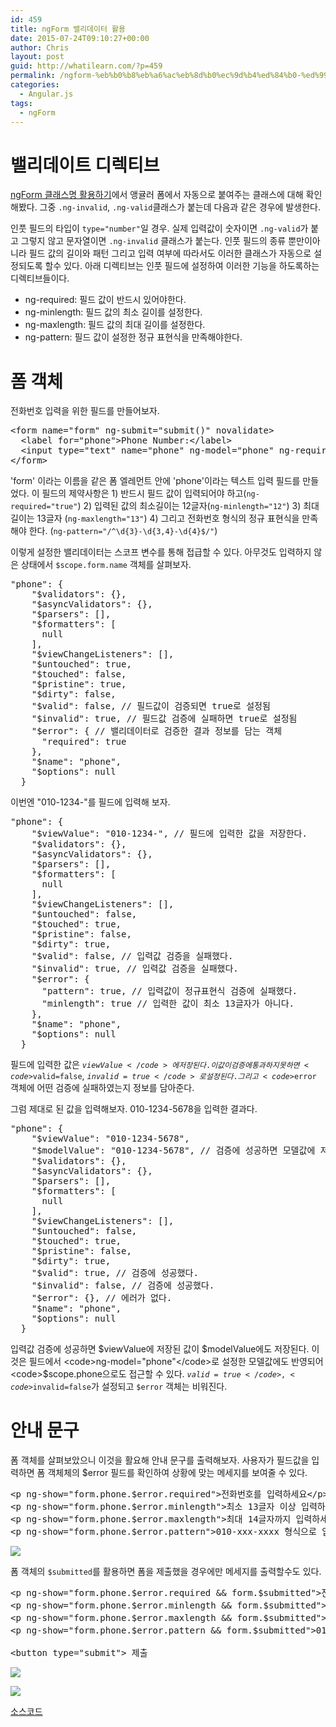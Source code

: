 ```yaml
---
id: 459
title: ngForm 밸리데이터 활용
date: 2015-07-24T09:10:27+00:00
author: Chris
layout: post
guid: http://whatilearn.com/?p=459
permalink: /ngform-%eb%b0%b8%eb%a6%ac%eb%8d%b0%ec%9d%b4%ed%84%b0-%ed%99%9c%ec%9a%a9/
categories:
  - Angular.js
tags:
  - ngForm
---
```

<h1>밸리데이트 디렉티브</h1>

<a href="http://whatilearn.com/ngform-%ed%81%b4%eb%9e%98%ec%8a%a4%eb%aa%85-%ed%99%9c%ec%9a%a9%ed%95%98%ea%b8%b0/">ngForm 클래스명 활용하기</a>에서 앵귤러 폼에서 자동으로 붙여주는 클래스에 대해 확인해봤다. 그중 <code>.ng-invalid</code>, <code>.ng-valid</code>클래스가 붙는데 다음과 같은 경우에 발생한다.

인풋 필드의 타입이 <code>type="number"</code>일 경우. 실제 입력값이 숫자이면 <code>.ng-valid</code>가 붙고 그렇지 않고 문자열이면 <code>.ng-invalid</code> 클래스가 붙는다. 인풋 필드의 종류 뿐만이아니라 필드 값의 길이와 패턴 그리고 입력 여부에 따라서도 이러한 클래스가 자동으로 설정되도록 할수 있다. 아래 디렉티브는 인풋 필드에 설정하여 이러한 기능을 하도록하는 디렉티브들이다.

<ul>
    <li>ng-required: 필드 값이 반드시 있어야한다.</li>
    <li>ng-minlength: 필드 값의 최소 길이를 설정한다.</li>
    <li>ng-maxlength: 필드 값의 최대 길이를 설정한다.</li>
    <li>ng-pattern: 필드 값이 설정한 정규 표현식을 만족해야한다.</li>
</ul>

<h1>폼 객체</h1>

전화번호 입력을 위한 필드를 만들어보자.

<pre class="lang:xhtml decode:true">&lt;form name="form" ng-submit="submit()" novalidate&gt;
  &lt;label for="phone"&gt;Phone Number:&lt;/label&gt;
  &lt;input type="text" name="phone" ng-model="phone" ng-required="true" ng-minlength="12" ng-maxlength="13" ng-pattern="/^\d{3}-\d{3,4}-\d{4}$/"/&gt;
&lt;/form&gt;
</pre>

'form' 이라는 이름을 같은 폼 엘레먼트 안에 'phone'이라는 텍스트 입력 필드를 만들었다. 이 필드의 제약사항은 1) 반드시 필드 값이 입력되어야 하고(<code>ng-required="true"</code>) 2) 입력된 값의 최소길이는 12글자(<code>ng-minlength="12"</code>) 3) 최대 길이는 13글자 (<code>ng-maxlength="13"</code>) 4) 그리고 전화번호 형식의 정규 표현식을 만족해야 한다. (<code>ng-pattern="/^\d{3}-\d{3,4}-\d{4}$/"</code>)

이렇게 설정한 밸리데이터는 스코프 변수를 통해 접급할 수 있다. 아무것도 입력하지 않은 상태에서 <code>$scope.form.name</code> 객체를 살펴보자.

<pre class="lang:js decode:true ">"phone": {
    "$validators": {},
    "$asyncValidators": {},
    "$parsers": [],
    "$formatters": [
      null
    ],
    "$viewChangeListeners": [],
    "$untouched": true,
    "$touched": false,
    "$pristine": true,
    "$dirty": false, 
    "$valid": false, // 필드값이 검증되면 true로 설정됨
    "$invalid": true, // 필드값 검증에 실패하면 true로 설정됨
    "$error": { // 밸리데이터로 검증한 결과 정보를 담는 객체 
      "required": true
    },
    "$name": "phone",
    "$options": null
  }</pre>

이번엔 "010-1234-"를 필드에 입력해 보자.

<pre class="lang:js decode:true ">"phone": {
    "$viewValue": "010-1234-", // 필드에 입력한 값을 저장한다.
    "$validators": {},
    "$asyncValidators": {},
    "$parsers": [],
    "$formatters": [
      null
    ],
    "$viewChangeListeners": [],
    "$untouched": false,
    "$touched": true,
    "$pristine": false,
    "$dirty": true,
    "$valid": false, // 입력값 검증을 실패했다.
    "$invalid": true, // 입력값 검증을 실패했다.
    "$error": {
      "pattern": true, // 입력값이 정규표현식 검증에 실패했다.
      "minlength": true // 입력한 값이 최소 13글자가 아니다.
    },
    "$name": "phone",
    "$options": null
  }</pre>

필드에 입력한 값은 <code>$viewValue</code>에 저장된다. 이 값이 검증에 통과하지 못하면 <code>$valid=false</code>, <code>$invalid=true</code>로 설정된다. 그리고 <code>$error</code> 객체에 어떤 검증에 실패하였는지 정보를 담아준다.

그럼 제대로 된 값을 입력해보자. 010-1234-5678을 입력한 결과다.

<pre class="lang:js decode:true ">"phone": {
    "$viewValue": "010-1234-5678",
    "$modelValue": "010-1234-5678", // 검증에 성공하면 모델값에 저장한다.
    "$validators": {},
    "$asyncValidators": {},
    "$parsers": [],
    "$formatters": [
      null
    ],
    "$viewChangeListeners": [],
    "$untouched": false,
    "$touched": true,
    "$pristine": false,
    "$dirty": true,
    "$valid": true, // 검증에 성공했다.
    "$invalid": false, // 검증에 성공했다.
    "$error": {}, // 에러가 없다.
    "$name": "phone",
    "$options": null
  }</pre>

입력값 검증에 성공하면 $viewValue에 저장된 값이 $modelValue에도 저장된다. 이것은 필드에서 <code>ng-model="phone"</code>로 설정한 모델값에도 반영되어 <code>$scope.phone</code>으로도 접근할 수 있다. <code>$valid=true</code>, <code>$invalid=false</code>가 설정되고 <code>$error</code> 객체는 비워진다.

<h1>안내 문구</h1>

폼 객체를 살펴보았으니 이것을 활요해 안내 문구를 출력해보자. 사용자가 필드값을 입력하면 폼 객체체의 $error 필드를 확인하여 상황에 맞는 메세지를 보여줄 수 있다.

<pre class="lang:xhtml decode:true ">&lt;p ng-show="form.phone.$error.required"&gt;전화번호를 입력하세요&lt;/p&gt;
&lt;p ng-show="form.phone.$error.minlength"&gt;최소 13글자 이상 입력하세요&lt;/p&gt;
&lt;p ng-show="form.phone.$error.maxlength"&gt;최대 14글자까지 입력하세요&lt;/p&gt;
&lt;p ng-show="form.phone.$error.pattern"&gt;010-xxx-xxxx 형식으로 입력하세요&lt;/p&gt;
</pre>

![](/assets/imgs/2015/ngForm2.png)

폼 객체의 <code>$submitted</code>를 활용하면 폼을 제출했을 경우에만 메세지를 출력할수도 있다.

<pre class="lang:xhtml decode:true ">&lt;p ng-show="form.phone.$error.required &amp;&amp; form.$submitted"&gt;전화번호를 입력하세요&lt;/p&gt;
&lt;p ng-show="form.phone.$error.minlength &amp;&amp; form.$submitted"&gt;최소 13글자 이상 입력하세요&lt;/p&gt;
&lt;p ng-show="form.phone.$error.maxlength &amp;&amp; form.$submitted"&gt;최대 14글자까지 입력하세요&lt;/p&gt;
&lt;p ng-show="form.phone.$error.pattern &amp;&amp; form.$submitted"&gt;010-xxx-xxxx 형식으로 입력하세요&lt;/p&gt;

&lt;button type="submit"&gt; 제출</pre>

![](/assets/imgs/2015/ngForm3.png)

![](/assets/imgs/2015/ngForm4.png)

<a href="https://github.com/jeonghwan-kim/ngForm">소스코드</a>